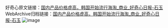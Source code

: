 好奇心原文链接：[国内产品价格虚高，韩国开始流行海淘_商业_好奇心日报-石玉](https://www.qdaily.com/articles/5400.html)
WebArchive归档链接：[国内产品价格虚高，韩国开始流行海淘_商业_好奇心日报-石玉](http://web.archive.org/web/20190623164712/https://www.qdaily.com/articles/5400.html)
![image](http://ww3.sinaimg.cn/large/007d5XDply1g3wharqb0mj30u02yt7wh)